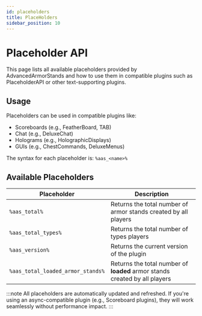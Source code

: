 ```yaml
---
id: placeholders
title: PlaceHolders
sidebar_position: 10
---
```


# Placeholder API

This page lists all available placeholders provided by AdvancedArmorStands and how to use them in compatible plugins such as PlaceholderAPI or other text-supporting plugins.

## Usage

Placeholders can be used in compatible plugins like:

- Scoreboards (e.g., FeatherBoard, TAB)
- Chat (e.g., DeluxeChat)
- Holograms (e.g., HolographicDisplays)
- GUIs (e.g., ChestCommands, DeluxeMenus)

The syntax for each placeholder is:
`%aas_<name>%`

## Available Placeholders

| Placeholder | Description |
|------------|-------------|
| `%aas_total%` | Returns the total number of armor stands created by all players |
| `%aas_total_types%` | Returns the total number of types players |
| `%aas_version%` | Returns the current version of the plugin |
| `%aas_total_loaded_armor_stands%` | Returns the total number of **loaded** armor stands created by all players |

:::note
All placeholders are automatically updated and refreshed. If you're using an async-compatible plugin (e.g., Scoreboard plugins), they will work seamlessly without performance impact.
:::

<!-- | `%advancedarmorstands_total_<player>%` | Returns the total number of armor stands created by the given player (replace `<player>` with the player's name) | -->

